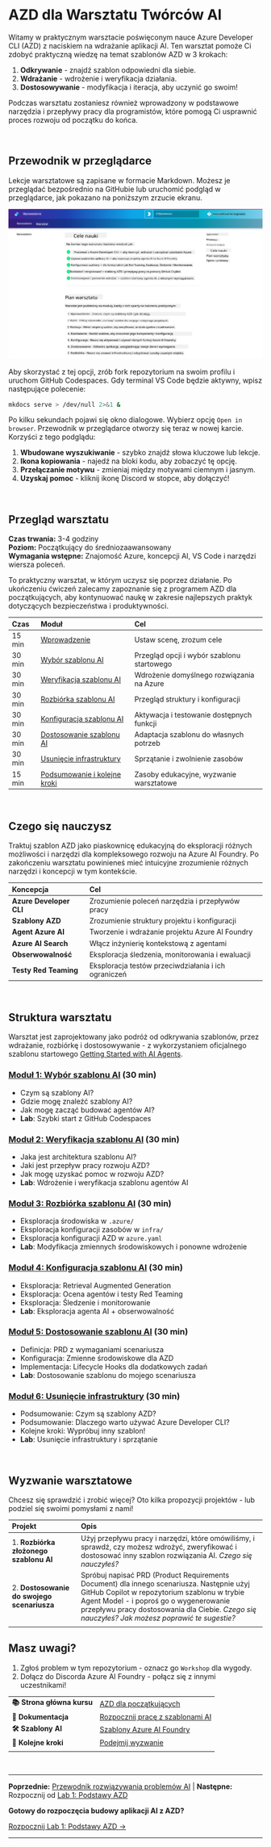 <!--
CO_OP_TRANSLATOR_METADATA:
{
  "original_hash": "9cc966416ab431c38b2ab863884b196c",
  "translation_date": "2025-09-24T10:43:09+00:00",
  "source_file": "workshop/README.md",
  "language_code": "pl"
}
-->
# AZD dla Warsztatu Twórców AI

Witamy w praktycznym warsztacie poświęconym nauce Azure Developer CLI (AZD) z naciskiem na wdrażanie aplikacji AI. Ten warsztat pomoże Ci zdobyć praktyczną wiedzę na temat szablonów AZD w 3 krokach:

1. **Odkrywanie** - znajdź szablon odpowiedni dla siebie.
1. **Wdrażanie** - wdrożenie i weryfikacja działania.
1. **Dostosowywanie** - modyfikacja i iteracja, aby uczynić go swoim!

Podczas warsztatu zostaniesz również wprowadzony w podstawowe narzędzia i przepływy pracy dla programistów, które pomogą Ci usprawnić proces rozwoju od początku do końca.

<br/>

## Przewodnik w przeglądarce

Lekcje warsztatowe są zapisane w formacie Markdown. Możesz je przeglądać bezpośrednio na GitHubie lub uruchomić podgląd w przeglądarce, jak pokazano na poniższym zrzucie ekranu.

![Warsztat](../../../translated_images/workshop.75906f133e6f8ba07ab0302ce17f67ff90f357513f3d4c4bbafa5978b10f058b.pl.png)

Aby skorzystać z tej opcji, zrób fork repozytorium na swoim profilu i uruchom GitHub Codespaces. Gdy terminal VS Code będzie aktywny, wpisz następujące polecenie:

```bash title="" linenums="0"
mkdocs serve > /dev/null 2>&1 &
```

Po kilku sekundach pojawi się okno dialogowe. Wybierz opcję `Open in browser`. Przewodnik w przeglądarce otworzy się teraz w nowej karcie. Korzyści z tego podglądu:

1. **Wbudowane wyszukiwanie** - szybko znajdź słowa kluczowe lub lekcje.
1. **Ikona kopiowania** - najedź na bloki kodu, aby zobaczyć tę opcję.
1. **Przełączanie motywu** - zmieniaj między motywami ciemnym i jasnym.
1. **Uzyskaj pomoc** - kliknij ikonę Discord w stopce, aby dołączyć!

<br/>

## Przegląd warsztatu

**Czas trwania:** 3-4 godziny  
**Poziom:** Początkujący do średniozaawansowany  
**Wymagania wstępne:** Znajomość Azure, koncepcji AI, VS Code i narzędzi wiersza poleceń.

To praktyczny warsztat, w którym uczysz się poprzez działanie. Po ukończeniu ćwiczeń zalecamy zapoznanie się z programem AZD dla początkujących, aby kontynuować naukę w zakresie najlepszych praktyk dotyczących bezpieczeństwa i produktywności.

| Czas | Moduł  | Cel |
|:---|:---|:---|
| 15 min | [Wprowadzenie](docs/instructions/0-Introduction.md) | Ustaw scenę, zrozum cele |
| 30 min | [Wybór szablonu AI](docs/instructions/1-Select-AI-Template.md) | Przegląd opcji i wybór szablonu startowego | 
| 30 min | [Weryfikacja szablonu AI](docs/instructions/2-Validate-AI-Template.md) | Wdrożenie domyślnego rozwiązania na Azure |
| 30 min | [Rozbiórka szablonu AI](docs/instructions/3-Deconstruct-AI-Template.md) | Przegląd struktury i konfiguracji |
| 30 min | [Konfiguracja szablonu AI](docs/instructions/4-Configure-AI-Template.md) | Aktywacja i testowanie dostępnych funkcji |
| 30 min | [Dostosowanie szablonu AI](docs/instructions/5-Customize-AI-Template.md) | Adaptacja szablonu do własnych potrzeb |
| 30 min | [Usunięcie infrastruktury](docs/instructions/6-Teardown-Infrastructure.md) | Sprzątanie i zwolnienie zasobów |
| 15 min | [Podsumowanie i kolejne kroki](docs/instructions/7-Wrap-up.md) | Zasoby edukacyjne, wyzwanie warsztatowe |

<br/>

## Czego się nauczysz

Traktuj szablon AZD jako piaskownicę edukacyjną do eksploracji różnych możliwości i narzędzi dla kompleksowego rozwoju na Azure AI Foundry. Po zakończeniu warsztatu powinieneś mieć intuicyjne zrozumienie różnych narzędzi i koncepcji w tym kontekście.

| Koncepcja  | Cel |
|:---|:---|
| **Azure Developer CLI** | Zrozumienie poleceń narzędzia i przepływów pracy |
| **Szablony AZD**| Zrozumienie struktury projektu i konfiguracji |
| **Agent Azure AI**| Tworzenie i wdrażanie projektu Azure AI Foundry |
| **Azure AI Search**| Włącz inżynierię kontekstową z agentami |
| **Obserwowalność**| Eksploracja śledzenia, monitorowania i ewaluacji |
| **Testy Red Teaming**| Eksploracja testów przeciwdziałania i ich ograniczeń |

<br/>

## Struktura warsztatu

Warsztat jest zaprojektowany jako podróż od odkrywania szablonów, przez wdrażanie, rozbiórkę i dostosowywanie - z wykorzystaniem oficjalnego szablonu startowego [Getting Started with AI Agents](https://github.com/Azure-Samples/get-started-with-ai-agents).

### [Moduł 1: Wybór szablonu AI](docs/instructions/1-Select-AI-Template.md) (30 min)

- Czym są szablony AI?
- Gdzie mogę znaleźć szablony AI?
- Jak mogę zacząć budować agentów AI?
- **Lab**: Szybki start z GitHub Codespaces

### [Moduł 2: Weryfikacja szablonu AI](docs/instructions/2-Validate-AI-Template.md) (30 min)

- Jaka jest architektura szablonu AI?
- Jaki jest przepływ pracy rozwoju AZD?
- Jak mogę uzyskać pomoc w rozwoju AZD?
- **Lab**: Wdrożenie i weryfikacja szablonu agentów AI

### [Moduł 3: Rozbiórka szablonu AI](docs/instructions/3-Deconstruct-AI-Template.md) (30 min)

- Eksploracja środowiska w `.azure/` 
- Eksploracja konfiguracji zasobów w `infra/` 
- Eksploracja konfiguracji AZD w `azure.yaml`
- **Lab**: Modyfikacja zmiennych środowiskowych i ponowne wdrożenie

### [Moduł 4: Konfiguracja szablonu AI](docs/instructions/4-Configure-AI-Template.md) (30 min)
- Eksploracja: Retrieval Augmented Generation
- Eksploracja: Ocena agentów i testy Red Teaming
- Eksploracja: Śledzenie i monitorowanie
- **Lab**: Eksploracja agenta AI + obserwowalność 

### [Moduł 5: Dostosowanie szablonu AI](docs/instructions/5-Customize-AI-Template.md) (30 min)
- Definicja: PRD z wymaganiami scenariusza
- Konfiguracja: Zmienne środowiskowe dla AZD
- Implementacja: Lifecycle Hooks dla dodatkowych zadań
- **Lab**: Dostosowanie szablonu do mojego scenariusza

### [Moduł 6: Usunięcie infrastruktury](docs/instructions/6-Teardown-Infrastructure.md) (30 min)
- Podsumowanie: Czym są szablony AZD?
- Podsumowanie: Dlaczego warto używać Azure Developer CLI?
- Kolejne kroki: Wypróbuj inny szablon!
- **Lab**: Usunięcie infrastruktury i sprzątanie

<br/>

## Wyzwanie warsztatowe

Chcesz się sprawdzić i zrobić więcej? Oto kilka propozycji projektów - lub podziel się swoimi pomysłami z nami!

| Projekt | Opis |
|:---|:---|
|1. **Rozbiórka złożonego szablonu AI** | Użyj przepływu pracy i narzędzi, które omówiliśmy, i sprawdź, czy możesz wdrożyć, zweryfikować i dostosować inny szablon rozwiązania AI. _Czego się nauczyłeś?_|
|2. **Dostosowanie do swojego scenariusza**  | Spróbuj napisać PRD (Product Requirements Document) dla innego scenariusza. Następnie użyj GitHub Copilot w repozytorium szablonu w trybie Agent Model - i poproś go o wygenerowanie przepływu pracy dostosowania dla Ciebie. _Czego się nauczyłeś? Jak możesz poprawić te sugestie?_|
| | |

## Masz uwagi?

1. Zgłoś problem w tym repozytorium - oznacz go `Workshop` dla wygody.
1. Dołącz do Discorda Azure AI Foundry - połącz się z innymi uczestnikami!

| | | 
|:---|:---|
| **📚 Strona główna kursu**| [AZD dla początkujących](../README.md)|
| **📖 Dokumentacja** | [Rozpocznij pracę z szablonami AI](https://learn.microsoft.com/en-us/azure/ai-foundry/how-to/develop/ai-template-get-started)|
| **🛠️ Szablony AI** | [Szablony Azure AI Foundry](https://ai.azure.com/templates) |
|**🚀 Kolejne kroki** | [Podejmij wyzwanie](../../../workshop) |
| | |

<br/>

---

**Poprzednie:** [Przewodnik rozwiązywania problemów AI](../docs/troubleshooting/ai-troubleshooting.md) | **Następne:** Rozpocznij od [Lab 1: Podstawy AZD](../../../workshop/lab-1-azd-basics)

**Gotowy do rozpoczęcia budowy aplikacji AI z AZD?**

[Rozpocznij Lab 1: Podstawy AZD →](./lab-1-azd-basics/README.md)

---

